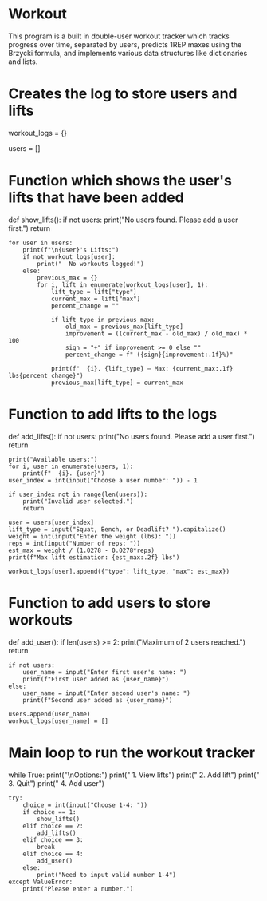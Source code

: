 # Workout
This program is a built in double-user workout tracker which tracks progress over time, separated by users, predicts 1REP maxes using the Brzycki formula, and implements various data structures like dictionaries and lists.

# Creates the log to store users and lifts
workout_logs = {}

users = []

# Function which shows the user's lifts that have been added
def show_lifts():
    if not users:
        print("No users found. Please add a user first.")
        return

    for user in users:
        print(f"\n{user}'s Lifts:")
        if not workout_logs[user]:
            print("  No workouts logged!")
        else:
            previous_max = {}
            for i, lift in enumerate(workout_logs[user], 1):
                lift_type = lift["type"]
                current_max = lift["max"]
                percent_change = ""

                if lift_type in previous_max:
                    old_max = previous_max[lift_type]
                    improvement = ((current_max - old_max) / old_max) * 100
                    sign = "+" if improvement >= 0 else ""
                    percent_change = f" ({sign}{improvement:.1f}%)"

                print(f"  {i}. {lift_type} — Max: {current_max:.1f} lbs{percent_change}")
                previous_max[lift_type] = current_max

# Function to add lifts to the logs
def add_lifts():
    if not users:
        print("No users found. Please add a user first.")
        return

    print("Available users:")
    for i, user in enumerate(users, 1):
        print(f"  {i}. {user}")
    user_index = int(input("Choose a user number: ")) - 1

    if user_index not in range(len(users)):
        print("Invalid user selected.")
        return

    user = users[user_index]
    lift_type = input("Squat, Bench, or Deadlift? ").capitalize()
    weight = int(input("Enter the weight (lbs): "))
    reps = int(input("Number of reps: "))
    est_max = weight / (1.0278 - 0.0278*reps)
    print(f"Max lift estimation: {est_max:.2f} lbs")

    workout_logs[user].append({"type": lift_type, "max": est_max})

# Function to add users to store workouts
def add_user():
    if len(users) >= 2:
        print("Maximum of 2 users reached.")
        return

    if not users:
        user_name = input("Enter first user's name: ")
        print(f"First user added as {user_name}")
    else:
        user_name = input("Enter second user's name: ")
        print(f"Second user added as {user_name}")

    users.append(user_name)
    workout_logs[user_name] = []

# Main loop to run the workout tracker
while True:
    print("\nOptions:")
    print("   1. View lifts")
    print("   2. Add lift")
    print("   3. Quit")
    print("   4. Add user")

    try:
        choice = int(input("Choose 1-4: "))
        if choice == 1:
            show_lifts()
        elif choice == 2:
            add_lifts()
        elif choice == 3:
            break
        elif choice == 4:
            add_user()
        else:
            print("Need to input valid number 1-4")
    except ValueError:
        print("Please enter a number.")
